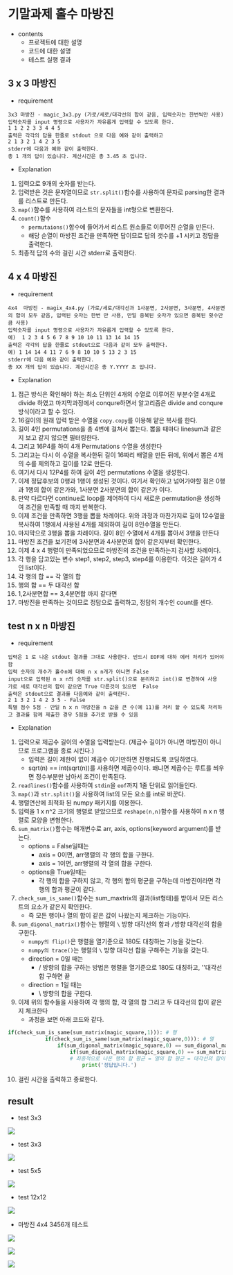 # 기말과제 홀수 마방진
+ contents
    - 프로젝트에 대한 설명
    - 코드에 대한 설명
    - 테스트 실행 결과

## 3 x 3 마방진
+ requirement
```
3x3 마방진 - magic_3x3.py (가로/세로/대각선의 합이 같음, 입력숫자는 한번씩만 사용)
입력숫자를 input 명령으로 사용자가 자유롭게 입력할 수 있도록 한다. 
1 1 2 2 3 3 4 4 5 
출력은 각각의 답을 한줄로 stdout 으로 다음 예와 같이 출력하고
2 1 3 2 1 4 2 3 5
stderr에 다음과 예와 같이 출력한다. 
총 1 개의 답이 있습니다. 계산시간은 총 3.45 초 입니다. 
```
+ Explanation
1. 입력으로 9개의 숫자를 받는다. 
2. 입력받은 것은 문자열이므로 `str.split()`함수를 사용하여 문자로 parsing한 결과를 리스트로 만든다.
3. `map()`함수를 사용하여 리스트의 문자들을 int형으로 변환한다.
4. `count()`함수
    + `permutaions()`함수에 들어가서 리스트 원소들로 이루어진 순열을 만든다.
    + 해당 순열이 마방진 조건을 만족하면 답이므로 답의 갯수를 +1 시키고 정답을 출력한다.
5. 최종적 답의 수와 걸린 시간 stderr로 출력한다.

## 4 x 4 마방진
+ requirement
```
4x4  마방진 - magix_4x4.py (가로/세로/대각선과 1사분면, 2사분면, 3사분면, 4사분면의 합이 모두 같음, 입력된 숫자는 한번 만 사용, 만일 중복된 숫자가 있으면 중복된 횟수만큼 사용)
입력숫자를 input 명령으로 사용자가 자유롭게 입력할 수 있도록 한다. 
예)  1 2 3 4 5 6 7 8 9 10 10 11 13 14 14 15
출력은 각각의 답을 한줄로 stdout으로 다음과 같이 모두 출력한다.
예) 1 14 14 4 11 7 6 9 8 10 10 5 13 2 3 15
stderr에 다음 예와 같이 출력한다. 
총 XX 개의 답이 있습니다. 계산시간은 총 Y.YYYY 초 입니다.
```
+ Explanation
1. 접근 방식은 확인해야 하는 최소 단위인 4개의 수열로 이루어진 부분수열 4개로 divide 하였고 마지막과정에서 conqure하면서 알고리즘은 divide and conqure방식이라고 할 수 있다.
2.  16길이의 원래 입력 받은 수열을 `copy.copy`를 이용해 얕은 복사를 한다.
3.  길이 4인 permutations을 총 4번에 걸쳐서 뽑는다. 뽑을 때마다 linesum과 같은지 보고 같지 않으면 필터링한다.
4.  그리고 16P4를 하여 4개 Permutations 수열을 생성한다
5.  그리고는 다시 이 수열을 복사한뒤 길이 16짜리 배열을 만든 뒤에, 위에서 뽑은 4개의 수를 제외하고 길이를 12로 만든다.
6.  여기서 다시 12P4를 하여 길이 4인 permutations 수열을 생성한다.
7.  이제 정답후보의 0행과 1행이 생성된 것이다. 여기서 확인하고 넘어가야할 점은 0행과 1행의 합이 같은가와, 1사분면 2사분면의 합이 같은가 이다.
8.  만약 다르다면 continue로 loop를 제어하여 다시 새로운 permutation을 생성하여 조건을 만족할 때 까지 반복한다.
9.  이제 조건을 만족하면 3행을 뽑을 차례이다. 위와 과정과 마찬가지로 길이 12수열을 복사하여 1행에서 사용된 4개를 제외하여 길이 8인수열을 만든다.
10. 마지막으로 3행을 뽑을 차례이다. 길이 8인 수열에서 4개를 뽑아서 3행을 만든다
11. 마방진 조건을 보기전에 3사분면과 4사분면의 합이 같은지부터 확인한다.
11. 이제 4 x 4 행렬이 만족되었으므로 마방진의 조건을 만족하는지 검사할 차례이다.
12. 각 행을 담고있는 변수 step1, step2, step3, step4를 이용한다. 이것은 길이가 4인 list이다.
13. 각 행의 합 == 각 열의 합
14. 행의 합 == 두 대각선 합
15. 1,2사분면합 == 3,4분면합 까지 같다면
16. 마방진을 만족하는 것이므로 정답으로 출력하고, 정답의 개수인 count를 센다.

## test n x n 마방진

+ requirement
```
입력은 1 로 나온 stdout 결과를 그대로 사용한다. 반드시 EOF에 대하 에러 처리가 있어야 함 
입력 숫자의 개수가 홀수n에 대해 n x n개가 아니면 False
input으로 입력된 n x n의 숫자를 str.split()으로 분리하고 int()로 변경하여 사용
가로 세로 대각선의 합이 같으면 True 다른것이 있으면  False
출력은 stdout으로 결과를 다음예와 같이 출력한다. 
2 1 3 2 1 4 2 3 5 - False
특별 점수 5점 - 만일 n x n 마방진을 n 값을 큰 수(예 11)를 처리 할 수 있도록 처리하고 결과를 함께 제출한 경우 5점을 추가로 받을 수 있음 
```
+ Explanation
1. 입력으로 제곱수 길이의 수열을 입력받는다. (제곱수 길이가 아니면 마방진이 아니므로 프로그램을 종료 시킨다.)
    + 입력은 길이 제한이 없이 제곱수 이기만하면 진행되도록 코딩하였다.
    + sqrt(n) == int(sqrt(n))를 사용하면 제곱수이다. 왜냐면 제곱수는 루트를 씌우면 정수부분만 남아서 조건이 만족된다.
2. `readlines()`함수를 사용하여 `stdin`을 `eof`까지 1줄 단위로 읽어들인다.
3. `map()`과 `str.split()`을 사용하여 list의 모든 요소를 int로 바꾼다.
4.  행렬연산에 최적화 된 numpy 패키지를 이용한다.
5. 입력을 1 x n^2 크기의 행렬로 받았으므로 `reshape(n,n)`함수를 사용하여 n x n 행렬로 모양을 변형한다.
6. `sum_matrix()`함수는 매개변수로 arr, axis, options(keyword argument)를 받는다.
    + options = False일때는
        - axis = 0이면, arr행렬의 각 행의 합을 구한다.
        - axis = 1이면, arr행렬의 각 열의 합을 구한다.
    + options을 True일때는
        - 각 행의 합을 구하지 않고, 각 행의 합의 평균을 구하는데 마방진이라면 각 행의 합과 평균이 같다.
7. `check_sum_is_same()`함수는 sum_maxtrix의 결과(list형태)를 받아서 모든 리스트의 요소가 같은지 확인한다.
    + 즉 모든 행이나 열의 합이 같은 값이 나왔는지 체크하는 기능이다.
8. `sum_digonal_matrix()`함수는 행렬의 `\` 방향 대각선의 합과 `/`방향 대각선의 합을 구한다.
    + `numpy의 flip()`은 행렬을 열기준으로 180도 대칭하는 기능을 갖는다.
    + `numpy의 trace()`는 행렬의 `\` 방향 대각선 합을 구해주는 기능을 갖는다.
    + direction = 0일 때는
        - / 방향의 합을 구하는 방법은 행렬을 열기준으로 180도 대칭하고, '\'대각선 합 구하면 끝
    + direction = 1일 때는
        - \ 방향의 합을 구한다.
9. 이제 위의 함수들을 사용하여 각 행의 합, 각 열의 합 그리고 두 대각선의 합이 같은지 체크한다
    + 과정을 보면 아래 코드와 같다.
```python
if(check_sum_is_same(sum_matrix(magic_square,1))): # 행
            if(check_sum_is_same(sum_matrix(magic_square,0))): # 열
                if(sum_digonal_matrix(magic_square,0) == sum_digonal_matrix(magic_square,1)): # 두 대각선
                    if(sum_digonal_matrix(magic_square,0) == sum_matrix(magic_square,0,True) == sum_matrix(magic_square,1,True)):
                    # 최종적으로 나온 행의 합 평균 = 열의 합 평균 = 대각선의 합이 같으면 마방진
                        print('정답입니다.')
```
10. 걸린 시간을 출력하고 종료한다.

## result
+ test 3x3

![](./results/결과1.jpeg)

+ test 3x3

![](./results/결과123456789.jpeg)

+ test 5x5

![](./results/결과5.jpeg)

+ test 12x12

![](./results/결과12.jpeg)

+ 마방진 4x4 3456개 테스트

![](./results/4x4결과.PNG)

![](./results/결과4.PNG)

![](./results/결과44.PNG)

    
